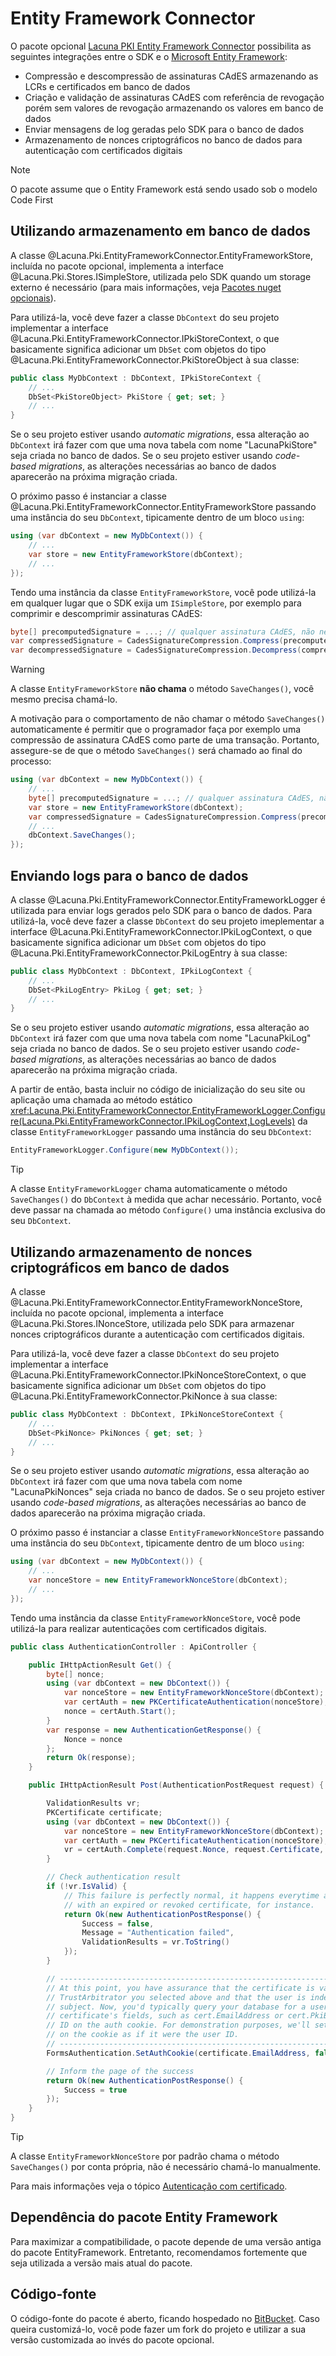 ﻿# Entity Framework Connector

O pacote opcional
[Lacuna PKI Entity Framework Connector](https://www.nuget.org/packages/Lacuna.Pki.EntityFrameworkConnector/)
possibilita as seguintes integrações entre o SDK e o
[Microsoft Entity Framework](https://docs.microsoft.com/pt-br/ef/):

* Compressão e descompressão de assinaturas CAdES armazenando as LCRs e certificados em banco de dados
* Criação e validação de assinaturas CAdES com referência de revogação porém sem valores de revogação armazenando os valores em banco de dados
* Enviar mensagens de log geradas pelo SDK para o banco de dados
* Armazenamento de nonces criptográficos no banco de dados para autenticação com certificados digitais

> [!NOTE]
> O pacote assume que o Entity Framework está sendo usado sob o modelo Code First

## Utilizando armazenamento em banco de dados
A classe @Lacuna.Pki.EntityFrameworkConnector.EntityFrameworkStore, incluída no pacote opcional, implementa a interface
@Lacuna.Pki.Stores.ISimpleStore, utilizada pelo SDK quando um storage externo é necessário (para mais informações, veja
[Pacotes nuget opcionais](index.md)).

Para utilizá-la, você deve fazer a classe `DbContext` do seu projeto implementar a interface
@Lacuna.Pki.EntityFrameworkConnector.IPkiStoreContext, o que basicamente significa adicionar um `DbSet` com objetos do
tipo @Lacuna.Pki.EntityFrameworkConnector.PkiStoreObject à sua classe:

```cs
public class MyDbContext : DbContext, IPkiStoreContext {
    // ...
    DbSet<PkiStoreObject> PkiStore { get; set; }
    // ...
}
```

Se o seu projeto estiver usando *automatic migrations*, essa alteração ao `DbContext` irá fazer com que uma nova tabela
com nome "LacunaPkiStore" seja criada no banco de dados. Se o seu projeto estiver usando *code-based migrations*, as
alterações necessárias ao banco de dados aparecerão na próxima migração criada.

O próximo passo é instanciar a classe @Lacuna.Pki.EntityFrameworkConnector.EntityFrameworkStore passando uma instância
do seu `DbContext`, tipicamente dentro de um bloco `using`:

```cs
using (var dbContext = new MyDbContext()) {
    // ...
    var store = new EntityFrameworkStore(dbContext);
    // ...
});
```

Tendo uma instância da classe `EntityFrameworkStore`, você pode utilizá-la em qualquer lugar que o SDK exija um
`ISimpleStore`, por exemplo para comprimir e descomprimir assinaturas CAdES:

```cs
byte[] precomputedSignature = ...; // qualquer assinatura CAdES, não necessariamente feita com o SDK
var compressedSignature = CadesSignatureCompression.Compress(precomputedSignature, store);
var decompressedSignature = CadesSignatureCompression.Decompress(compressedSignature, store);
```

> [!WARNING]
> A classe `EntityFrameworkStore` **não chama** o método `SaveChanges()`, você mesmo precisa chamá-lo.

A motivação para o comportamento de não chamar o método `SaveChanges()` automaticamente é permitir que o programador
faça por exemplo uma compressão de assinatura CAdES como parte de uma transação. Portanto, assegure-se de que o método 
`SaveChanges()` será chamado ao final do processo:

```cs
using (var dbContext = new MyDbContext()) {
    // ...
    byte[] precomputedSignature = ...; // qualquer assinatura CAdES, não necessariamente feita com o SDK
    var store = new EntityFrameworkStore(dbContext);
    var compressedSignature = CadesSignatureCompression.Compress(precomputedSignature, store);
    // ...
    dbContext.SaveChanges();
});
```

## Enviando logs para o banco de dados

A classe @Lacuna.Pki.EntityFrameworkConnector.EntityFrameworkLogger é utilizada para enviar logs gerados pelo SDK para
o banco de dados. Para utilizá-la, você deve fazer a classe `DbContext` do seu projeto imeplementar a interface
@Lacuna.Pki.EntityFrameworkConnector.IPkiLogContext, o que basicamente significa adicionar um `DbSet` com objetos do
tipo @Lacuna.Pki.EntityFrameworkConnector.PkiLogEntry à sua classe:

```cs
public class MyDbContext : DbContext, IPkiLogContext {
    // ...
    DbSet<PkiLogEntry> PkiLog { get; set; }
    // ...
}
```

Se o seu projeto estiver usando *automatic migrations*, essa alteração ao `DbContext` irá fazer com que uma nova tabela
com nome "LacunaPkiLog" seja criada no banco de dados. Se o seu projeto estiver usando *code-based migrations*, as
alterações necessárias ao banco de dados aparecerão na próxima migração criada.

A partir de então, basta incluir no código de inicialização do seu site ou aplicação uma chamada ao método estático
<xref:Lacuna.Pki.EntityFrameworkConnector.EntityFrameworkLogger.Configure(Lacuna.Pki.EntityFrameworkConnector.IPkiLogContext,LogLevels)>
da classe `EntityFrameworkLogger` passando uma instância do seu `DbContext`:

```cs
EntityFrameworkLogger.Configure(new MyDbContext());
```

> [!TIP]
> A classe `EntityFrameworkLogger` chama automaticamente o método `SaveChanges()` do `DbContext` à medida que achar
> necessário. Portanto, você deve passar na chamada ao método `Configure()` uma instância exclusiva do seu `DbContext`.

## Utilizando armazenamento de nonces criptográficos em banco de dados

A classe @Lacuna.Pki.EntityFrameworkConnector.EntityFrameworkNonceStore, incluída no pacote opcional, implementa a
interface @Lacuna.Pki.Stores.INonceStore, utilizada pelo SDK para armazenar nonces criptográficos durante a autenticação
com certificados digitais.

Para utilizá-la, você deve fazer a classe `DbContext` do seu projeto implementar a interface
@Lacuna.Pki.EntityFrameworkConnector.IPkiNonceStoreContext, o que basicamente significa adicionar um `DbSet` com objetos
do tipo @Lacuna.Pki.EntityFrameworkConnector.PkiNonce à sua classe:

```cs
public class MyDbContext : DbContext, IPkiNonceStoreContext {
    // ...
    DbSet<PkiNonce> PkiNonces { get; set; }
    // ...
}
```

Se o seu projeto estiver usando *automatic migrations*, essa alteração ao `DbContext` irá fazer com que uma nova tabela
com nome "LacunaPkiNonces" seja criada no banco de dados. Se o seu projeto estiver usando *code-based migrations*, as
alterações necessárias ao banco de dados aparecerão na próxima migração criada.

O próximo passo é instanciar a classe `EntityFrameworkNonceStore` passando uma instância do seu `DbContext`, tipicamente
dentro de um bloco `using`:

```cs
using (var dbContext = new MyDbContext()) {
    // ...
    var nonceStore = new EntityFrameworkNonceStore(dbContext);
    // ...
});
```

Tendo uma instância da classe `EntityFrameworkNonceStore`, você pode utilizá-la para realizar autenticações com
certificados digitais.

```cs
public class AuthenticationController : ApiController {

    public IHttpActionResult Get() {
        byte[] nonce;
        using (var dbContext = new DbContext()) {
            var nonceStore = new EntityFrameworkNonceStore(dbContext);
            var certAuth = new PKCertificateAuthentication(nonceStore);
            nonce = certAuth.Start();
        }
        var response = new AuthenticationGetResponse() {
            Nonce = nonce
        };
        return Ok(response);
    }

    public IHttpActionResult Post(AuthenticationPostRequest request) {

        ValidationResults vr;
        PKCertificate certificate;
        using (var dbContext = new DbContext()) {
            var nonceStore = new EntityFrameworkNonceStore(dbContext);
            var certAuth = new PKCertificateAuthentication(nonceStore);
            vr = certAuth.Complete(request.Nonce, request.Certificate, request.Signature, TrustArbitrators.Windows, out certificate);
        }

        // Check authentication result
        if (!vr.IsValid) {
            // This failure is perfectly normal, it happens everytime a user tries to sign in
            // with an expired or revoked certificate, for instance.
            return Ok(new AuthenticationPostResponse() {
                Success = false,
                Message = "Authentication failed",
                ValidationResults = vr.ToString()
            });
        }

        // ----------------------------------------------------------------------------------------
        // At this point, you have assurance that the certificate is valid according to the
        // TrustArbitrator you selected above and that the user is indeed the certificate's
        // subject. Now, you'd typically query your database for a user that matches one of the
        // certificate's fields, such as cert.EmailAddress or cert.PkiBrazil.CPF and set the user
        // ID on the auth cookie. For demonstration purposes, we'll set the email address directly
        // on the cookie as if it were the user ID.
        // ----------------------------------------------------------------------------------------
        FormsAuthentication.SetAuthCookie(certificate.EmailAddress, false);

        // Inform the page of the success
        return Ok(new AuthenticationPostResponse() {
            Success = true
        });
    }
}
```

> [!TIP]
> A classe `EntityFrameworkNonceStore` por padrão chama o método `SaveChanges()` por conta própria, não é necessário
> chamá-lo manualmente.

Para mais informações veja o tópico [Autenticação com certificado](../certificates/auth.md).

## Dependência do pacote Entity Framework

Para maximizar a compatibilidade, o pacote depende de uma versão antiga do pacote EntityFramework. Entretanto,
recomendamos fortemente que seja utilizada a versão mais atual do pacote.

## Código-fonte

O código-fonte do pacote é aberto, ficando hospedado no
[BitBucket](https://bitbucket.org/Lacunas/pkientityframeworkconnector). Caso queira customizá-lo, você pode fazer um
fork do projeto e utilizar a sua versão customizada ao invés do pacote opcional.
